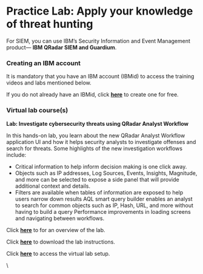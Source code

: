 # Practice Lab: Apply your knowledge of threat hunting

For SIEM, you can use IBM’s Security Information and Event Management product— **IBM QRadar SIEM and Guardium**.

### Creating an IBM account

It is mandatory that you have an IBM account (IBMid) to access the training videos and labs mentioned below.

If you do not already have an IBMid, click [**here**](https://www.ibm.com/account/reg/us-en/signup?formid=urx-19776\&target=https://ibm.com/training/auth/sso/ibm/callback) to create one for free.

### Virtual lab course(s)

**Lab: Investigate cybersecurity threats using QRadar Analyst Workflow**

In this hands-on lab, you learn about the new QRadar Analyst Workflow application UI and how it helps security analysts to investigate offenses and search for threats. Some highlights of the new investigation workflows include:

* Critical information to help inform decision making is one click away.
* Objects such as IP addresses, Log Sources, Events, Insights, Magnitude, and more can be selected to expose a side panel that will provide additional context and details.
* Filters are available when tables of information are exposed to help users narrow down results AQL smart query builder enables an analyst to search for common objects such as IP, Hash, URL, and more without having to build a query Performance improvements in loading screens and navigating between workflows.

Click [**here**](https://learn.ibm.com/course/view.php?id=15393) to for an overview of the lab.

Click [**here**](https://learn.ibm.com/mod/resource/view.php?id=283651) to download the lab instructions.

Click [**here**](https://learn.ibm.com/mod/scorm/view.php?id=283652) to access the virtual lab setup.

\
